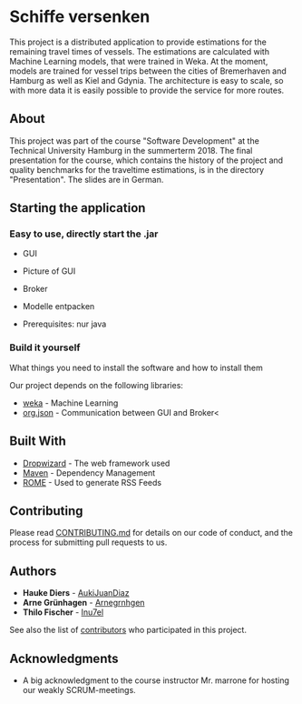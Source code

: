 # Schiffe versenken 

This project is a distributed application to provide estimations for the remaining travel times of vessels.
The estimations are calculated with Machine Learning models, that were trained in Weka.
At the moment, models are trained for vessel trips between the cities of Bremerhaven and Hamburg as well as Kiel and Gdynia.
The architecture is easy to scale, so with more data it is easily possible to provide the service for more routes.

## About

This project was part of the course "Software Development" at the Technical University Hamburg in the summerterm 2018. 
The final presentation for the course, which contains the history of the project and quality benchmarks for the traveltime estimations, is in the directory "Presentation". The slides are in German. 


## Starting the application

### Easy to use, directly start the .jar




- GUI
- Picture of GUI

- Broker
- Modelle entpacken
- Prerequisites: nur java

### Build it yourself

What things you need to install the software and how to install them

Our project depends on the following libraries:

* [weka](https://www.cs.waikato.ac.nz/ml/weka/) - Machine Learning
* [org.json](https://mvnrepository.com/artifact/org.json/json) - Communication between GUI and Broker<


## Built With

* [Dropwizard](http://www.dropwizard.io/1.0.2/docs/) - The web framework used
* [Maven](https://maven.apache.org/) - Dependency Management
* [ROME](https://rometools.github.io/rome/) - Used to generate RSS Feeds

## Contributing

Please read [CONTRIBUTING.md](https://gist.github.com/PurpleBooth/b24679402957c63ec426) for details on our code of conduct, and the process for submitting pull requests to us.



## Authors

* **Hauke Diers** - [AukiJuanDiaz](https://github.com/AukiJuanDiaz)
* **Arne Grünhagen** - [Arnegrnhgen](https://github.com/Arnegrnhgen)
* **Thilo Fischer** - [Inu7el](https://github.com/Inu7el)

See also the list of [contributors](https://github.com/your/project/contributors) who participated in this project.

## Acknowledgments

* A big acknowledgment to the course instructor Mr. marrone for hosting our weakly SCRUM-meetings. 
